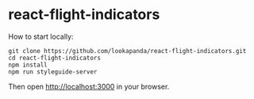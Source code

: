 # react-flight-indicators

How to start locally:

```
git clone https://github.com/lookapanda/react-flight-indicators.git
cd react-flight-indicators
npm install
npm run styleguide-server
```

Then open [http://localhost:3000](http://localhost:3000) in your browser.

